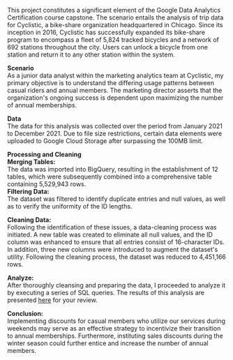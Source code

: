 This project constitutes a significant element of the Google Data Analytics Certification course capstone. The scenario entails the analysis of trip data for Cyclistic, a bike-share organization headquartered in Chicago. Since its inception in 2016, Cyclistic has successfully expanded its bike-share program to encompass a fleet of 5,824 tracked bicycles and a network of 692 stations throughout the city. Users can unlock a bicycle from one station and return it to any other station within the system.

**Scenario**  
As a junior data analyst within the marketing analytics team at Cyclistic, my primary objective is to understand the differing usage patterns between casual riders and annual members. The marketing director asserts that the organization's ongoing success is dependent upon maximizing the number of annual memberships.

**Data**  
The data for this analysis was collected over the period from January 2021 to December 2021. Due to file size restrictions, certain data elements were uploaded to Google Cloud Storage after surpassing the 100MB limit.

**Processing and Cleaning**  
**Merging Tables:**  
The data was imported into BigQuery, resulting in the establishment of 12 tables, which were subsequently combined into a comprehensive table containing 5,529,943 rows.  
**Filtering Data:**  
The dataset was filtered to identify duplicate entries and null values, as well as to verify the uniformity of the ID lengths.

**Cleaning Data:**  
Following the identification of these issues, a data-cleaning process was initiated. A new table was created to eliminate all null values, and the ID column was enhanced to ensure that all entries consist of 16-character IDs. In addition, three new columns were introduced to augment the dataset's utility. Following the cleaning process, the dataset was reduced to 4,451,166 rows.

**Analyze:**  
After thoroughly cleansing and preparing the data, I proceeded to analyze it by executing a series of SQL queries. The results of this analysis are presented [here](https://public.tableau.com/app/profile/jonathan.petty/viz/CasestudyHowdoesabike-sharenavigatespeedysuccess_17392023398220/Sheet1) for your review.

**Conclusion:**  
Implementing discounts for casual members who utilize our services during weekends may serve as an effective strategy to incentivize their transition to annual memberships. Furthermore, instituting sales discounts during the winter season could further entice and increase the number of annual members.
